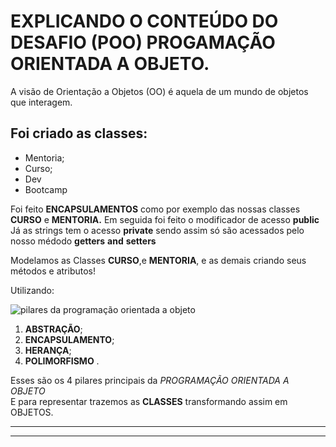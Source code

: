 # **EXPLICANDO O CONTEÚDO DO DESAFIO (POO) PROGAMAÇÃO ORIENTADA A OBJETO.**

A visão de Orientação a Objetos (OO) é aquela de um mundo de objetos que interagem.
## Foi criado as classes:
* Mentoria;
* Curso; 
* Dev
* Bootcamp

Foi feito **ENCAPSULAMENTOS** como por exemplo das  nossas classes **CURSO** e **MENTORIA.**
Em seguida foi feito o modificador de acesso  **public**
Já as strings tem o acesso **private** sendo assim só são acessados pelo nosso médodo **getters** **and** **setters**

Modelamos as Classes **CURSO**,e  **MENTORIA**, e as demais criando seus métodos e atributos!


Utilizando:

![pilares da programação orientada a objeto](https://www.freecodecamp.org/portuguese/news/content/images/2022/07/capa-1.png)


1. **ABSTRAÇÃO**;
2. **ENCAPSULAMENTO**;
3. **HERANÇA**;
4. **POLIMORFISMO** .

Esses são os 4 pilares principais da _PROGRAMAÇÃO ORIENTADA A OBJETO_  
E para representar trazemos as **CLASSES** transformando assim em OBJETOS. 

-----------------------------------------------------



------------

